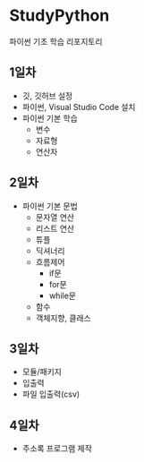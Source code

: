 # StudyPython
파이썬 기초 학습 리포지토리

## 1일차
- 깃, 깃허브 설정
- 파이썬, Visual Studio Code 설치
- 파이썬 기본 학습
    - 변수
    - 자료형
    - 연산자

## 2일차
- 파이썬 기본 문법
    - 문자열 연산
    - 리스트 연산
    - 튜플
    - 딕셔너리
    - 흐름제어
        - if문
        - for문
        - while문
    - 함수
    - 객체지향, 클래스

## 3일차
- 모듈/패키지
- 입출력
- 파일 입출력(csv)

## 4일차
- 주소록 프로그램 제작


